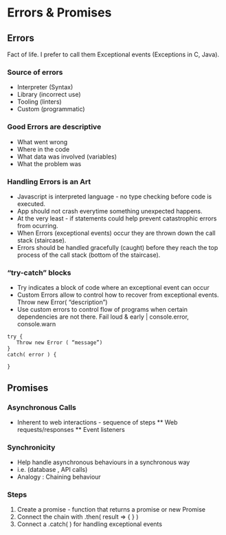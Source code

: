 # Errors & Promises

## Errors

Fact of life. I prefer to call them Exceptional events (Exceptions in C, Java).

### Source of errors
* Interpreter (Syntax)
* Library (incorrect use)
* Tooling (linters)
* Custom (programmatic)
 

### Good Errors are descriptive
* What went wrong
* Where in the code
* What data was involved (variables)
* What the problem was
 
### Handling Errors is an Art
* Javascript is interpreted language - no type checking before code is executed.
* App should not crash everytime something unexpected happens.
* At the very least - if statements could help prevent catastrophic errors from ocurring.
* When Errors (exceptional events) occur they are thrown down the call stack (staircase).
* Errors  should be handled gracefully (caught) before they reach the top process of the call stack (bottom of the staircase).
 
### “try-catch” blocks
* Try indicates a block of code where an exceptional event can occur
* Custom Errors allow to control how to recover from exceptional events.
	Throw new Error( “description”)
* Use custom errors to control flow of programs when certain dependencies are not there.
	Fail loud & early | console.error, console.warn
 ````
 try {
	Throw new Error ( “message”)
 }
 catch( error ) {

}
 ````
 

 
## Promises

### Asynchronous Calls
* Inherent to web interactions - sequence of steps
**	Web requests/responses
** Event listeners

### Synchronicity
* Help handle asynchronous behaviours in a synchronous way
* i.e. (database , API calls)
* Analogy : Chaining behaviour 
 
### Steps 
1.	Create a promise - function that returns a promise or new Promise
2.	Connect the chain with .then( result => { } )
3.	Connect a .catch( ) for handling exceptional events 
 
